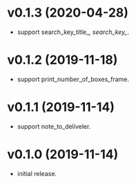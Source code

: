 # v0.1.3 (2020-04-28)

* support search_key_title_*, search_key_*.

# v0.1.2 (2019-11-18)

* support print_number_of_boxes_frame.

# v0.1.1 (2019-11-14)

* support note_to_deliveler.

# v0.1.0 (2019-11-14)

* initial release.
